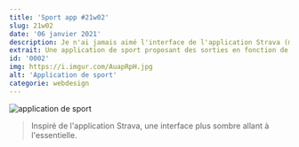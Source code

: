 ```yaml
---
title: 'Sport app #21w02'
slug: 21w02
date: '06 janvier 2021'
description: Je n'ai jamais aimé l'interface de l'application Strava (mais l'application est tout de même géniale). Je me suis alors permis d'imaginer une interface adaptée à ce que je souhaiterai 🚵‍♂️.
extrait: Une application de sport proposant des sorties en fonction de vos envies et de la météo ...
id: '0002'
img: https://i.imgur.com/AuapRpH.jpg
alt: 'Application de sport'
categorie: webdesign
---
```


![application de sport](https://i.imgur.com/oTWu6Fq.jpg)
>Inspiré de l'application Strava, une interface plus sombre allant à l'essentielle.
